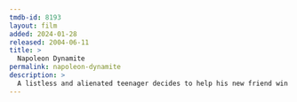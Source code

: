 ```yaml
---
tmdb-id: 8193
layout: film
added: 2024-01-28
released: 2004-06-11
title: >
  Napoleon Dynamite
permalink: napoleon-dynamite
description: >
  A listless and alienated teenager decides to help his new friend win the class presidency in their small western high school, while he must deal with his bizarre family life back home.
---
```

